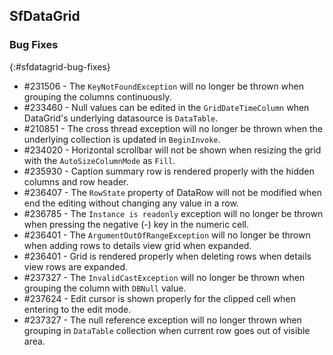 ## SfDataGrid

### Bug Fixes
{:#sfdatagrid-bug-fixes}

* \#231506 - The `KeyNotFoundException` will no longer be thrown when grouping the columns continuously.
* \#233460 - Null values can be edited in the `GridDateTimeColumn` when DataGrid's underlying datasource is `DataTable`.
* \#210851 - The cross thread exception will no longer be thrown when the underlying collection is updated in `BeginInvoke`.
* \#234020 - Horizontal scrollbar will not be shown when resizing the grid with the `AutoSizeColumnMode` as `Fill`.
* \#235930 - Caption summary row is rendered properly with the hidden columns and row header.
* \#236407 - The `RowState` property of DataRow will not be modified when end the editing without changing any value in a row.
* \#236785 - The `Instance is readonly` exception will no longer be thrown when pressing the negative (-) key in the numeric cell.
* \#236401 - The `ArgumentOutOfRangeException` will no longer be thrown when adding rows to details view grid when expanded.
* \#236401 - Grid is rendered properly when deleting rows when details view rows are expanded.
* \#237327 - The `InvalidCastException` will no longer be thrown when grouping the column with `DBNull` value.
* \#237624 - Edit cursor is shown properly for the clipped cell when entering to the edit mode.
* \#237327 - The null reference exception will no longer thrown when grouping in `DataTable` collection when current row goes out of visible area.